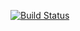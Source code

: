 [![Build Status](https://dev.azure.com/DhruviInc/Space%20Game%20-%20web%20-%20Workflow/_apis/build/status/mslearn-tailspin-spacegame-web?branchName=master)](https://dev.azure.com/DhruviInc/Space%20Game%20-%20web%20-%20Workflow/_build/latest?definitionId=2&branchName=master)
